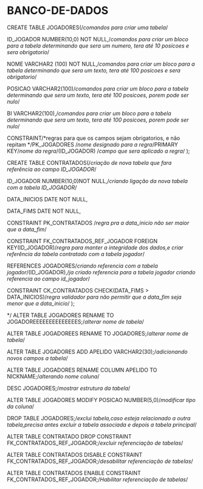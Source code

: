 # BANCO-DE-DADOS
CREATE TABLE JOGADORES(/*comandos para criar uma tabela*/

ID_JOGADOR NUMBER(10,0) NOT NULL,/*comandos para criar um bloco para a tabela determinando que sera um numero, tera até 10 posicoes e sera obrigatorio*/

NOME VARCHAR2 (100) NOT NULL,/*comandos para criar um bloco para a tabela determinando que sera um texto, tera até 100 posicoes e sera obrigatorio*/

POSICAO VARCHAR2(100)/*comandos para criar um bloco para a tabela determinando que sera um texto, tera até 100 posicoes, porem pode ser nulo*/

BI VARCHAR2(100),/*comandos para criar um bloco para a tabela determinando que sera um texto, tera até 100 posicoes, porem pode ser nulo*/

CONSTRAINT/*regras para que os campos sejam obrigatorios, e não repitam */PK_JOGADORES /*nome designado para a regra*/PRIMARY KEY/*nome da regra*/(ID_JOGADOR) /*campo que sera aplicado a regra*/
);

CREATE TABLE CONTRATADOS(/*criação de nova tabela que fara referência ao campo ID_JOGADOR*/

ID_JOGADOR NUMBER(10,0)NOT NULL,/*criando ligação da nova tabela com a tabela ID_JOGADOR*/

DATA_INICIOS DATE NOT NULL,

DATA_FIMS DATE NOT NULL,

CONSTRAINT PK_CONTRATADOS  /*regra pra a data_inicio não ser maior que a data_fim*/

CONSTRAINT FK_CONTRATADOS_REF_JOGADOR FOREIGN KEY(ID_JOGADOR)/*regra para manter a integridade dos dados,e criar referência da tabela contratado com a tabela jogador*/

REFERENCES JOGADORES/*criando referencia com a tabela jogador*/(ID_JOGADOR),/*ja criado referencia para a tabela jogador criando referencia ao campo id_jogador*/

CONSTRAINT CK_CONTRATADOS CHECK(DATA_FIMS > DATA_INICIOS)/*regra validador para não permitir que a data_fim seja menor que a data_inicio*/
);

*/ ALTER TABLE JOGADORES RENAME TO JOGADOREEEEEEEEEEEEEES;/*alterar nome de tabela*/

ALTER TABLE JOGADOREES RENAME TO JOGADORES;/*alterar nome de tabela*/

ALTER TABLE JOGADORES ADD APELIDO VARCHAR2(30);/*adicionando novos campos a tabela*/

ALTER TABLE JOGADORES RENAME COLUMN APELIDO TO NICKNAME;/*alterando nome coluna*/

DESC JOGADORES;/*mostrar estrutura da tabela*/

ALTER TABLE JOGADORES MODIFY POSICAO NUMBER(5,0)/*modificar tipo da coluna*/

DROP TABLE JOGADORES;/*exclui tabela,caso esteja relacionado a outra tabela,precisa antes excluir a tabela associada e depois a tabela principal*/

ALTER TABLE CONTRATADO DROP CONSTRAINT FK_CONTRATADOS_REF_JOGADOR;/*excluir referenciação de tabelas*/

ALTER TABLE CONTRATADOS
DISABLE CONSTRAINT FK_CONTRATADOS_REF_JOGADOR;/*desabilitar referenciação de tabelas*/ 

ALTER TABLE CONTRATADOS ENABLE CONSTRAINT FK_CONTRATADOS_REF_JOGADOR;/*Habilitar referenciação de tabelas*/ 
